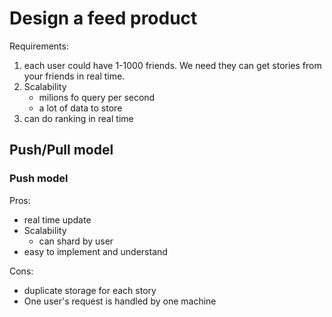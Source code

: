 # Design a feed product

Requirements:

1. each user could have 1-1000 friends. We need they can get stories from your friends in real time.
2. Scalability
    - milions fo query per second
    - a lot of data to store
3. can do ranking in real time

## Push/Pull model

### Push model

Pros:

- real time update
- Scalability
    - can shard by user
- easy to implement and understand

Cons:

- duplicate storage for each story
- One user's request is handled by one machine